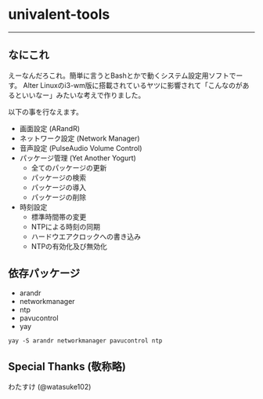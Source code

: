 # univalent-tools
-----

## なにこれ
えーなんだろこれ。簡単に言うとBashとかで動くシステム設定用ソフトでーす。
Alter Linuxのi3-wm版に搭載されているヤツに影響されて「こんなのがあるといいなー」みたいな考えで作りました。

以下の事を行なえます。
- 画面設定 (ARandR)
- ネットワーク設定 (Network Manager)
- 音声設定 (PulseAudio Volume Control)
- パッケージ管理 (Yet Another Yogurt)
	- 全てのパッケージの更新
	- パッケージの検索
	- パッケージの導入
	- パッケージの削除
- 時刻設定
	- 標準時間帯の変更
	- NTPによる時刻の同期
	- ハードウエアクロックへの書き込み
	- NTPの有効化及び無効化

## 依存パッケージ
- arandr
- networkmanager
- ntp
- pavucontrol
- yay

`yay -S arandr networkmanager pavucontrol ntp`

## Special Thanks (敬称略)
わたすけ (@watasuke102)
